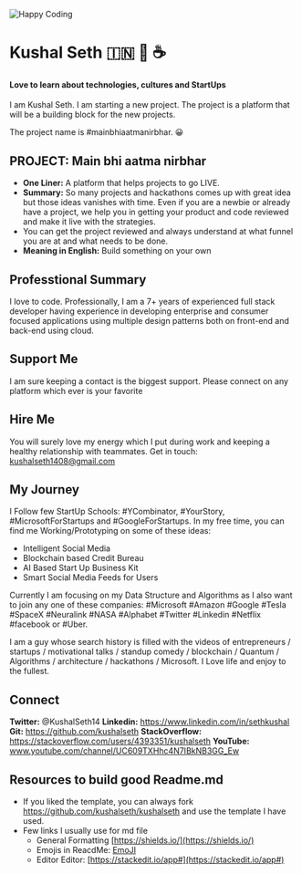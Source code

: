 
![Happy Coding](https://github.com/kushalseth/DataStructure/blob/master/blob/elon2.jpg)

# Kushal Seth :india: :pray: :coffee:

#### Love to learn about technologies, cultures and StartUps  

I am Kushal Seth. I am starting a new project. The project is a platform that will be a building block for the new projects. 

The project name is #mainbhiaatmanirbhar.  :grinning: 


## PROJECT: Main bhi aatma nirbhar 

- **One Liner:** A platform that helps projects to go LIVE.
- **Summary:** So many projects and hackathons comes up with great idea but those ideas vanishes with time. Even if you are a newbie or already have a project, we help you in getting your product and code reviewed and make it live with the strategies.
- You can get the project reviewed and always understand at what funnel you are at and what needs to be done.
- **Meaning in English:** Build something on your own


## Professtional Summary 

I love to code. Professionally, I am a 7+ years of experienced full stack developer having experience in developing enterprise and consumer focused applications using multiple design patterns both on front-end and back-end using cloud.

## Support Me 

I am sure keeping a contact is the biggest support. Please connect on any platform which ever is your favorite 

## Hire Me 

You will surely love my energy which I put during work and keeping a healthy relationship with teammates. Get in touch: [kushalseth1408@gmail.com](mailto:kushalseth1408@gmail.com)

## My Journey
I Follow few StartUp Schools: #YCombinator, #YourStory, #MicrosoftForStartups and #GoogleForStartups. In my free time, you can find me Working/Prototyping on some of these ideas:

- Intelligent Social Media
- Blockchain based Credit Bureau
- AI Based Start Up Business Kit
- Smart Social Media Feeds for Users

Currently I am focusing on my Data Structure and Algorithms as I also want to join any one of these companies: #Microsoft #Amazon #Google #Tesla #SpaceX #Neuralink #NASA #Alphabet #Twitter #Linkedin #Netflix #facebook or #Uber.

I am a guy whose search history is filled with the videos of entrepreneurs / startups / motivational talks / standup comedy / blockchain / Quantum / Algorithms / architecture / hackathons / Microsoft. I Love life and enjoy to the fullest.

## Connect
**Twitter:** @KushalSeth14
**Linkedin:** https://www.linkedin.com/in/sethkushal
**Git:** https://github.com/kushalseth
**StackOverflow:** https://stackoverflow.com/users/4393351/kushalseth
**YouTube:** www.youtube.com/channel/UC609TXHhc4N7IBkNB3GG_Ew

## Resources to build good Readme.md
- If you liked the template, you can always fork https://github.com/kushalseth/kushalseth and use the template I have used.
- Few links I usually use for md file
	- General Formatting [https://shields.io/](https://shields.io/)
	- Emojis in ReacdMe: [EmoJI](https://github.com/ikatyang/emoji-cheat-sheet/blob/master/README.md)
	- Editor Editor: [https://stackedit.io/app#](https://stackedit.io/app#) 

